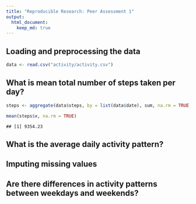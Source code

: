 ```yaml
---
title: "Reproducible Research: Peer Assessment 1"
output: 
  html_document:
    keep_md: true
---
```



## Loading and preprocessing the data


```r
data <- read.csv("activity/activity.csv")
```

## What is mean total number of steps taken per day?


```r
steps <- aggregate(data$steps, by = list(data$date), sum, na.rm = TRUE)

mean(steps$x, na.rm = TRUE)
```

```
## [1] 9354.23
```

## What is the average daily activity pattern?



## Imputing missing values



## Are there differences in activity patterns between weekdays and weekends?

